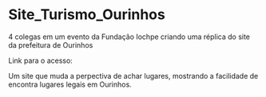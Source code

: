 # Site_Turismo_Ourinhos
4 colegas em um evento da Fundação Iochpe criando uma réplica do site da prefeitura de Ourinhos

Link para o acesso: 

Um site que muda a perpectiva de achar lugares, mostrando a facilidade de encontra lugares legais
em Ourinhos.
